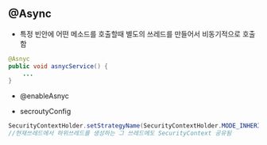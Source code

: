 ## @Async
- 특정 빈안에 어떤 메소드를 호출할때 별도의 쓰레드를 만들어서 비동기적으로 호출함
```java
@Asnyc
public void asnycService() {
    ...
}
```

- @enableAsnyc

- secroutyConfig
```java
SecurityContextHolder.setStrategyName(SecurityContextHolder.MODE_INHERITABLETHREADLOCAL);
//현재쓰레드에서 하위쓰레드를 생성하는 그 쓰레드에도 SecurityContext 공유됨
```
